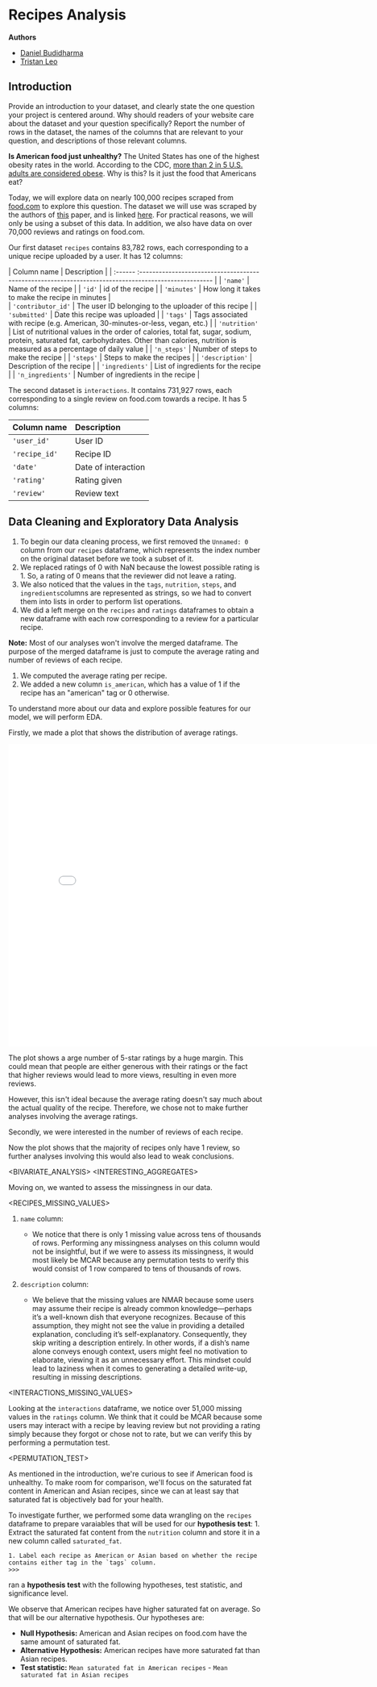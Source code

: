# Recipes Analysis
**Authors**
- [Daniel Budidharma](https://vdanielb.github.io)
- [Tristan Leo](https://www.linkedin.com/in/tristan-leo-0b12a9340/)

## Introduction
Provide an introduction to your dataset, and clearly state the one question your project is centered around. Why should readers of your website care about the dataset and your question specifically? Report the number of rows in the dataset, the names of the columns that are relevant to your question, and descriptions of those relevant columns.

**Is American food just unhealthy?** The United States has one of the highest obesity rates in the world. According to the CDC, [more than 2 in 5 U.S. adults are considered obese](https://www.cdc.gov/obesity/adult-obesity-facts/index.html). Why is this? Is it just the food that Americans eat? 

Today, we will explore data on nearly 100,000 recipes scraped from [food.com](https://www.food.com) to explore this question. The dataset we will use was scraped by the authors of [this](https://cseweb.ucsd.edu/~jmcauley/pdfs/emnlp19c.pdf) paper, and is linked [here](https://www.kaggle.com/datasets/shuyangli94/food-com-recipes-and-user-interactions). For practical reasons, we will only be using a subset of this data. In addition, we also have data on over 70,000 reviews and ratings on food.com.  

Our first dataset `recipes` contains 83,782 rows, each corresponding to a unique recipe uploaded by a user. It has 12 columns:

| Column name | Description                                                                                          |
| :------ :---------------------------------------------------------------------------------------------------- |
| `'name'`           | Name of the recipe                                                             |
| `'id'`             | id of the recipe                                                 |
| `'minutes'`        | How long it takes to make the recipe in minutes |  
| `'contributor_id'` | The user ID belonging to the uploader of this recipe              |
| `'submitted'`      | Date this recipe was uploaded                  |
| `'tags'`           | Tags associated with recipe (e.g. American, 30-minutes-or-less, vegan, etc.)                |
| `'nutrition'`      | List of nutritional values in the order of calories, total fat, sugar, sodium, protein, saturated fat, carbohydrates. Other than calories, nutrition is measured as a percentage of daily value |
| `'n_steps'`        | Number of steps to make the recipe                |
| `'steps'`          | Steps to make the recipes                       |
| `'description'`    | Description of the recipe                             |
| `'ingredients'`    | List of ingredients for the recipe                              |
| `'n_ingredients'`  | Number of ingredients in the recipe                              |

The second dataset is `interactions`. It contains 731,927 rows, each corresponding to a single review on food.com towards a recipe. It has 5 columns:

| Column name       | Description         |
| :------------ | :------------------ |
| `'user_id'`   | User ID             |
| `'recipe_id'` | Recipe ID           |
| `'date'`      | Date of interaction |
| `'rating'`    | Rating given        |
| `'review'`    | Review text         |

## Data Cleaning and Exploratory Data Analysis
1. To begin our data cleaning process, we first removed the `Unnamed: 0` column from our `recipes` dataframe, which represents the index number on the original dataset before we took a subset of it.
1. We replaced ratings of 0 with NaN because the lowest possible rating is 1. So, a rating of 0 means that the reviewer did not leave a rating.
1. We also noticed that the values in the `tags`, `nutrition`, `steps`, and `ingredients`columns are represented as strings, so we had to convert them into lists in order to perform list operations.
1. We did a left merge on the `recipes` and `ratings` dataframes to obtain a new dataframe with each row corresponding to a review for a particular recipe.

**Note:** Most of our analyses won't involve the merged dataframe. The purpose of the merged dataframe is just to compute the average rating and number of reviews of each recipe.

1. We computed the average rating per recipe.
1. We added a new column `is_american`, which has a value of 1 if the recipe has an "american" tag or 0 otherwise. <TODO>

To understand more about our data and explore possible features for our model, we will perform EDA. 

Firstly, we made a plot that shows the distribution of average ratings.

<iframe src="assets/average_rating_histogram.html" width=800 height=600 frameBorder=0></iframe>

The plot shows a arge number of 5-star ratings by a huge margin. This could mean that people are either generous with their ratings or the fact that higher reviews would lead to more views, resulting in even more reviews.

However, this isn't ideal because the average rating doesn't say much about the actual quality of the recipe. Therefore, we chose not to make further analyses involving the average ratings.

Secondly, we were interested in the number of reviews of each recipe.

<PLOT>

Now the plot shows that the majority of recipes only have 1 review, so further analyses involving this would also lead to weak conclusions.

<BIVARIATE_ANALYSIS>
<INTERESTING_AGGREGATES>

Moving on, we wanted to assess the missingness in our data.

<RECIPES_MISSING_VALUES>
1. `name` column:
    - We notice that there is only 1 missing value across tens of thousands of rows. Performing any missingness analyses on this column would not be insightful, but if we were to assess its missingness, it would most likely be MCAR because any permutation tests to verify this would consist of 1 row compared to tens of thousands of rows.

2. `description` column:
    - We believe that the missing values are NMAR because some users may assume their recipe is already common knowledge—perhaps it’s a well-known dish that everyone recognizes. Because of this assumption, they might not see the value in providing a detailed explanation, concluding it’s self-explanatory. Consequently, they skip writing a description entirely. In other words, if a dish’s name alone conveys enough context, users might feel no motivation to elaborate, viewing it as an unnecessary effort. This mindset could lead to laziness when it comes to generating a detailed write-up, resulting in missing descriptions.

<INTERACTIONS_MISSING_VALUES>

Looking at the `interactions` dataframe, we notice over 51,000 missing values in the `ratings` column. We think that it could be MCAR because some users may interact with a recipe by leaving review but not providing a rating simply because they forgot or chose not to rate, but we can verify this by performing a permutation test.

<PERMUTATION_TEST>

As mentioned in the introduction, we're curious to see if American food is unhealthy. To make room for comparison, we'll focus on the saturated fat content in American and Asian recipes, since we can at least say that saturated fat is objectively bad for your health. 



To investigate further, we performed some data wrangling on the `recipes` dataframe to prepare varaiables that will be used for our **hypothesis test**:
    1. Extract the saturated fat content from the `nutrition` column and store it in a new column called `saturated_fat`.

    1. Label each recipe as American or Asian based on whether the recipe contains either tag in the `tags` column.
    >>>

ran a **hypothesis test** with the following hypotheses, test statistic, and significance level.

We observe that American recipes have higher saturated fat on average. So that will be our alternative hypothesis. Our hypotheses are:
- **Null Hypothesis:** American and Asian recipes on food.com have the same amount of saturated fat.
- **Alternative Hypothesis:** American recipes have more saturated fat than Asian recipes.
- **Test statistic:** `Mean saturated fat in American recipes` - `Mean saturated fat in Asian recipes`


